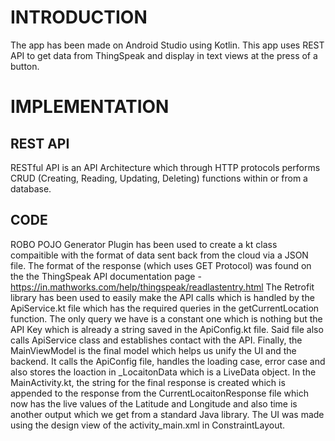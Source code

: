 # INTRODUCTION
The app has been made on Android Studio using Kotlin. This app uses REST API to get data from ThingSpeak and display in text views at the press of a button.

# IMPLEMENTATION
## REST API
RESTful API is an API Architecture which through HTTP protocols performs CRUD (Creating, Reading, Updating, Deleting) functions within or from a database.
## CODE
ROBO POJO Generator Plugin has been used to create a kt class compaitible with the format of data sent back from the cloud via a JSON file. The format of the response (which uses GET Protocol) was found on the the ThingSpeak API documentation page - https://in.mathworks.com/help/thingspeak/readlastentry.html
The Retrofit library has been used to easily make the API calls which is handled by the ApiService.kt file which has the required queries in the getCurrentLocation function. The only query we have is a constant one which is nothing but the API Key which is already a string saved in the ApiConfig.kt file. Said file also calls ApiService class and establishes contact with the API. 
Finally, the MainViewModel is the final model which helps us unify the UI and the backend. It calls the ApiConfig file, handles the loading case, error case and also stores the loaction in _LocaitonData which is a LiveData object. 
In the MainActivity.kt, the string for the final response is created which is appended to the response from the CurrentLocaitonResponse file which now has the live values of the Latitude and Longitude and also time is another output which we get from a standard Java library.
The UI was made using the design view of the activity_main.xml in ConstraintLayout. 
